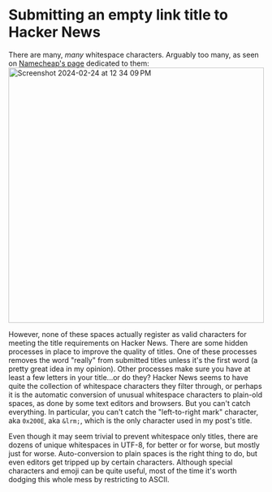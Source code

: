 # Submitting an empty link title to Hacker News

There are many, _many_ whitespace characters. Arguably too many, as seen on [Namecheap's page](https://www.namecheap.com/visual/font-generator/whitespace/) dedicated to them:
<img width="503" alt="Screenshot 2024-02-24 at 12 34 09 PM" src="https://github.com/LiamSwayne/liamswayne.github.io/assets/108629034/88d9c114-cb67-4ff8-9b00-6ea61bc4b994">

However, none of these spaces actually register as valid characters for meeting the title requirements on Hacker News. There are some hidden processes in place to improve the quality of titles. One of these processes removes the word "really" from submitted titles unless it's the first word (a pretty great idea in my opinion). Other processes make sure you have at least a few letters in your title...or do they? Hacker News seems to have quite the collection of whitespace characters they filter through, or perhaps it is the automatic conversion of unusual whitespace characters to plain-old spaces, as done by some text editors and browsers. But you can't catch everything. In particular, you can't catch the "left-to-right mark" character, aka `0x200E`, aka `&lrm;`, which is the only character used in my post's title.

Even though it may seem trivial to prevent whitespace only titles, there are dozens of unique whitespaces in UTF-8, for better or for worse, but mostly just for worse. Auto-conversion to plain spaces is the right thing to do, but even editors get tripped up by certain characters. Although special characters and emoji can be quite useful, most of the time it's worth dodging this whole mess by restricting to ASCII.
